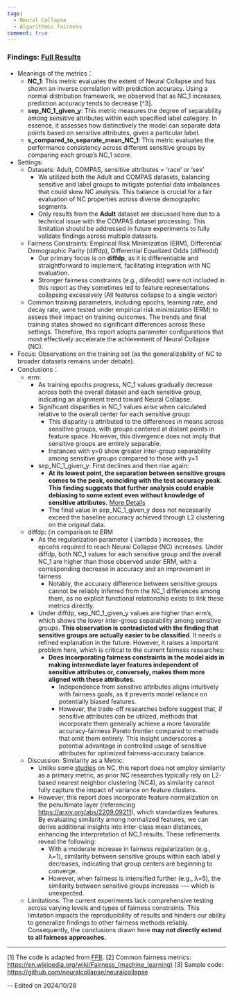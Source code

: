 ```yaml
---
tags:
  - Neural Collapse
  - Algorithmic fairness
comment: true
---
```


### Findings: [Full Results](https://wandb.ai/sky_qtyang-hunan/fair_fairness_benchmark?nw=nwusersky_qtyang)
- Meanings of the metrics：
    - **NC_1**: This metric evaluates the extent of Neural Collapse and has shown an inverse correlation with prediction accuracy. Using a normal distribution framework, we observed that as NC_1 increases, prediction accuracy tends to decrease [^3].
    - **sep_NC_1_given_y**: This metric measures the degree of separability among sensitive attributes within each specified label category. In essence, it assesses how distinctively the model can separate data points based on sensitive attributes, given a particular label.
    - **s_compared_to_separate_mean_NC_1**: This metric evaluates the performance consistency across different sensitive groups by comparing each group’s NC_1 score.
- Settings:
    - Datasets: Adult, COMPAS, sensitive attributes = ‘race’ or ‘sex’
        - We utilized both the Adult and COMPAS datasets, balancing sensitive and label groups to mitigate potential data imbalances that could skew NC analysis. This balance is crucial for a fair evaluation of NC properties across diverse demographic segments.
        - Only results from the **Adult** dataset are discussed here due to a technical issue with the COMPAS dataset processing. This limitation should be addressed in future experiments to fully validate findings across multiple datasets.
    - Fairness Constraints: Empirical Risk Minimization (ERM), Differential Demographic Parity (diffdp), Differential Equalized Odds (diffeodd)
        - Our primary focus is on **diffdp**, as it is differentiable and straightforward to implement, facilitating integration with NC evaluation.
        - Stronger fairness constraints (e.g., diifeodd) were not included in this report as they sometimes led to feature representations collapsing excessively (All features collapse to a single vector)
    - Common training parameters, including epochs, learning rate, and decay rate, were tested under empirical risk minimization (ERM) to assess their impact on training outcomes. The trends and final training states showed no significant differences across these settings. Therefore, this report adopts parameter configurations that most effectively accelerate the achievement of Neural Collapse (NC).
- Focus: Observations on the training set (as the generalizability of NC to broader datasets remains under debate).
- Conclusions：
    - erm:
        - As training epochs progress, NC_1 values gradually decrease across both the overall dataset and each sensitive group, indicating an alignment trend toward Neural Collapse.
        - Significant disparities in NC_1 values arise when calculated relative to the overall center for each sensitive group:
            - This disparity is attributed to the differences in means across sensitive groups, with groups centered at distant points in feature space. However, this divergence does not imply that sensitive groups are entirely separable.
            - Instances with y=0 show greater inter-group separability among sensitive groups compared to those with y=1
        - sep_NC_1_given_y: First declines and then rise again:
            - **At its lowest point, the separation between sensitive groups comes to the peak, coinciding with the test accuracy peak**. **This finding suggests that further analysis could enable debiasing to some extent even without knowledge of sensitive attributes.** [More Details](https://github.com/Ytang520/nolebase-template/blob/main/public/fairness+NC/Results.xlsx)
            - The final value in sep_NC_1_given_y does not necessarily exceed the baseline accuracy achieved through L2 clustering on the original data.
    - diffdp: (in comparison to ERM
        - As the regularization parameter \( \lambda \) increases, the epcohs required to reach Neural Collapse (NC) increases. Under diffdp, both NC_1 values for each sensitive group and the overall NC_1 are higher than those observed under ERM, with a corresponding decrease in accuracy and an improvement in fairness.
            - Notably, the accuracy difference between sensitive groups cannot be reliably inferred from the NC_1 differences among them, as no explicit functional relationship exists to link these metrics directly.
        - Under diffdp, sep_NC_1_given_y values are higher than erm’s, which shows the lower inter-group separability among sensitive groups. **This observation is contradicted with the finding that sensitive groups are actually easier to be classified**. It needs a refined explanation in the future. However, it raises a important problem here, which is critical to the current fairness researches:
            - **Does incorporating fairness constraints in the model aids in making intermediate layer features independent of sensitive attributes or, conversely, makes them more aligned with these attributes.**
                - Independence from sensitive attributes aligns intuitively with fairness goals, as it prevents model reliance on potentially biased features.
                - However, the trade-off researches before suggest that, if sensitive attributes can be utilized, methods that incorporate them generally achieve a more favorable accuracy-fairness Pareto frontier compared to methods that omit them entirely. This insight underscores a potential advantage in controlled usage of sensitive attributes for optimized fairness-accuracy balance.
    - Discussion: Similarity as a Metric:
        - Unlike some [studies](https://dl.acm.org/doi/10.1145/3637528.3671902) on NC, this report does not employ similarity as a primary metric, as prior NC researches typically rely on L2-based nearest neighbor clustering (NC4), as similarity cannot fully capture the impact of variance on feature clusters.
        - However, this report does incorporate feature normalization on the penultimate layer (referencing https://arxiv.org/abs/2209.09211), which standardizes features. By evaluating similarity among normalized features, we can derive additional insights into inter-class mean distances, enhancing the interpretation of NC_1 results. These refinements reveal the following:
            - With a moderate increase in fairness regularization (e.g., λ=1), similarity between sensitive groups within each label y decreases, indicating that group centers are beginning to converge.
            - However, when fairness is intensified further (e.g., λ=5), the similarity between sensitive groups increases -— which is unexpected.
    - Limitations: The current experiments lack comprehensive testing across varying levels and types of fairness constraints. This limitation impacts the reproducibility of results and hinders our ability to generalize findings to other fairness methods reliably. Consequently, the conclusions drawn here **may not directly extend to all fairness approaches.**

---
[1] The code is adapted from [FFB](https://github.com/ahxt/fair_fairness_benchmark?tab=readme-ov-file).
[2] Common fairness metrics: https://en.wikipedia.org/wiki/Fairness_(machine_learning)
[3] Sample code: https://github.com/neuralcollapse/neuralcollapse

-- Edited on 2024/10/28